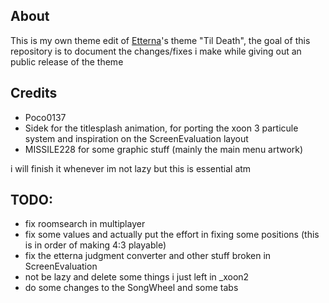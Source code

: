 ## About 

This is my own theme edit of [Etterna](https://github.com/etternagame/etterna)'s theme "Til Death", the goal of this repository is to document the changes/fixes i make while giving out an public release of the theme 

## Credits

- Poco0137
- Sidek for the titlesplash animation, for porting the xoon 3 particule system and inspiration on the ScreenEvaluation layout
- MISSILE228 for some graphic stuff (mainly the main menu artwork)
  
i will finish it whenever im not lazy but this is essential atm 

## TODO:

- fix roomsearch in multiplayer
- fix some values and actually put the effort in fixing some positions (this is in order of making 4:3 playable)
- fix the etterna judgment converter and other stuff broken in ScreenEvaluation
- not be lazy and delete some things i just left in _xoon2
- do some changes to the SongWheel and some tabs
